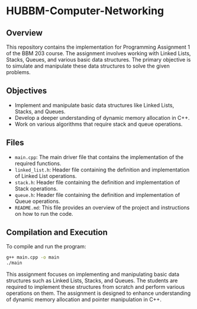 # HUBBM-Computer-Networking

## Overview
This repository contains the implementation for Programming Assignment 1 of the BBM 203 course. The assignment involves working with Linked Lists, Stacks, Queues, and various basic data structures. The primary objective is to simulate and manipulate these data structures to solve the given problems.

## Objectives
- Implement and manipulate basic data structures like Linked Lists, Stacks, and Queues.
- Develop a deeper understanding of dynamic memory allocation in C++.
- Work on various algorithms that require stack and queue operations.

## Files
- `main.cpp`: The main driver file that contains the implementation of the required functions.
- `linked_list.h`: Header file containing the definition and implementation of Linked List operations.
- `stack.h`: Header file containing the definition and implementation of Stack operations.
- `queue.h`: Header file containing the definition and implementation of Queue operations.
- `README.md`: This file provides an overview of the project and instructions on how to run the code.

## Compilation and Execution
To compile and run the program:
```bash
g++ main.cpp -o main
./main
```

This assignment focuses on implementing and manipulating basic data structures such as Linked Lists, Stacks, and Queues. The students are required to implement these structures from scratch and perform various operations on them. The assignment is designed to enhance understanding of dynamic memory allocation and pointer manipulation in C++.

